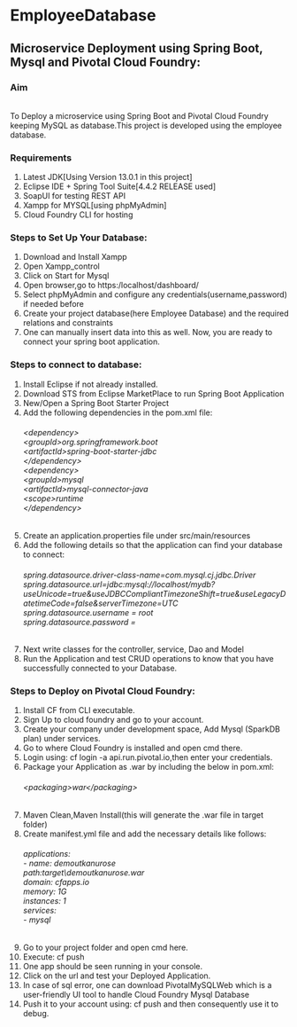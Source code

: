 # EmployeeDatabase
<h2>Microservice Deployment using Spring Boot, Mysql and Pivotal Cloud Foundry:

<h3>Aim</h3><br>
To Deploy a microservice using Spring Boot and Pivotal Cloud Foundry keeping MySQL as database.This project is developed using the employee database.

<h3>Requirements</h3>
  
1) Latest JDK[Using Version 13.0.1 in this project]<br>
2) Eclipse IDE + Spring Tool Suite[4.4.2 RELEASE used]<br>
3) SoapUI for testing REST API<br>
4) Xampp for MYSQL[using phpMyAdmin]<br>
5) Cloud Foundry CLI for hosting<br>

<h3>Steps to Set Up Your Database:</h3>
  
1)  Download and Install Xampp <br> 
2) Open Xampp_control
3) Click on Start for Mysql
4) Open browser,go to https:/localhost/dashboard/
5) Select phpMyAdmin and configure any credentials(username,password) if needed before
6) Create your project database(here Employee Database) and the required relations and constraints
7) One can manually insert data into this as well. Now, you are ready to connect your spring boot application.

<h3>Steps to connect to database:</h3>
  
1) Install Eclipse if not already installed.
2) Download STS from Eclipse MarketPlace to run Spring Boot Application
3) New/Open a Spring Boot Starter Project
4) Add the following dependencies in the pom.xml file:<h6>&lt;dependency><br>
			&lt;groupId>org.springframework.boot</groupId><br>
			&lt;artifactId>spring-boot-starter-jdbc</artifactId><br>
		&lt;/dependency><br>
		&lt;dependency><br>
			&lt;groupId>mysql</groupId><br>
			&lt;artifactId>mysql-connector-java</artifactId><br>
			&lt;scope>runtime</scope><br>
		&lt;/dependency></h6>
5) Create an application.properties file under src/main/resources
6) Add the following details so that the application can find your database to connect:<h6>spring.datasource.driver-class-name=com.mysql.cj.jdbc.Driver<br>
spring.datasource.url=jdbc:mysql://localhost/mydb?useUnicode=true&useJDBCCompliantTimezoneShift=true&useLegacyDatetimeCode=false&serverTimezone=UTC<br>
spring.datasource.username = root<br>
spring.datasource.password = <br></h6>
7) Next write classes for the controller, service, Dao and Model
8) Run the Application and test CRUD operations to know that you have successfully connected to your Database.

<h3>Steps to Deploy on Pivotal Cloud Foundry:</h3>
  
1)  Install CF from CLI executable. <br> 
2) Sign Up to cloud foundry and go to your account.
3) Create your company under development space, Add Mysql (SparkDB plan) under services.
4) Go to where Cloud Foundry is installed and open cmd there.
5) Login using: cf login -a api.run.pivotal.io,then enter your credentials.
6) Package your Application as .war by including the below in pom.xml:<h6>&lt;packaging>war&lt;/packaging></h6>
7) Maven Clean,Maven Install(this will generate the .war file in target folder)
8) Create manifest.yml file and add the necessary details like follows:<h6>applications:<br>- name: demoutkanurose<br>path:target\demoutkanurose.war<br>
domain: cfapps.io<br>
memory: 1G<br>
instances: 1<br>
services:<br>- mysql</h6>
9) Go to your project folder and open cmd here.
10) Execute: cf push
11) One app should be seen running in your console.
12) Click on the url and test your Deployed Application.
13) In case of sql error, one can download PivotalMySQLWeb which is a user-friendly UI tool to handle Cloud Foundry Mysql Database
14) Push it to your account using: cf push and then consequently use it to debug.
